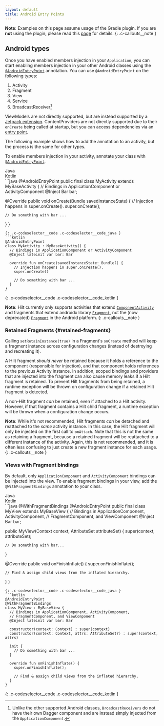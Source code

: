 ```yaml
---
layout: default
title: Android Entry Points
---
```


**Note:** Examples on this page assume usage of the Gradle plugin. If you are **not**
using the plugin, please read this [page](gradle-setup.md#hilt-gradle-plugin) for
details.
{: .c-callouts__note }


## Android types

Once you have enabled members injection in your `Application`, you can start
enabling members injection in your other Android classes using the
[`@AndroidEntryPoint`](https://dagger.dev/api/latest/dagger/hilt/android/AndroidEntryPoint.html)
annotation. You can use `@AndroidEntryPoint` on the following types:

1.  Activity
1.  Fragment
1.  View
1.  Service
1.  BroadcastReceiver[^1]

ViewModels are not directly supported, but are instead supported by a
[Jetpack extension](https://developer.android.com/training/dependency-injection/hilt-jetpack).
ContentProviders are not directly supported due to their `onCreate` being called
at startup, but you can access dependencies via an
[entry point](entry-points.md).

The following example shows how to add the annotation to an activity, but the
process is the same for other types.

[^1]: Unlike the other supported Android classes, `BroadcastReceivers` do not
    have their own Dagger component and are instead simply injected from the
    `ApplicationComponent`.


To enable members injection in your activity, annotate your class with
[`@AndroidEntryPoint`](https://dagger.dev/api/latest/dagger/hilt/android/AndroidEntryPoint.html).

<div class="c-codeselector__button c-codeselector__button_java">Java</div>
<div class="c-codeselector__button c-codeselector__button_kotlin">Kotlin</div>
```java
@AndroidEntryPoint
public final class MyActivity extends MyBaseActivity {
  // Bindings in ApplicationComponent or ActivityComponent
  @Inject Bar bar;

  @Override
  public void onCreate(Bundle savedInstanceState) {
    // Injection happens in super.onCreate().
    super.onCreate();

    // Do something with bar ...
  }
}
```
{: .c-codeselector__code .c-codeselector__code_java }
```kotlin
@AndroidEntryPoint
class MyActivity : MyBaseActivity() {
  // Bindings in ApplicationComponent or ActivityComponent
  @Inject lateinit var bar: Bar

  override fun onCreate(savedInstanceState: Bundle?) {
    // Injection happens in super.onCreate().
    super.onCreate()

    // Do something with bar ...
  }
}
```
{: .c-codeselector__code .c-codeselector__code_kotlin }

**Note:** Hilt currently only supports activities that extend [`ComponentActivity`](https://developer.android.com/reference/androidx/activity/ComponentActivity) and
fragments that extend androidx library
[`Fragment`](https://developer.android.com/reference/androidx/fragment/app/Fragment),
not the (now deprecated)
[`Fragment`](https://developer.android.com/reference/android/app/Fragment) in
the Android platform.
{: .c-callouts__note }


### Retained Fragments {#retained-fragments}

Calling `setRetainInstance(true)` in a Fragment's `onCreate` method will keep a
fragment instance across configuration changes (instead of destroying and
recreating it).

A Hilt fragment _should never_ be retained because it holds a reference to the
component (responsible for injection), and that component holds references to
the previous Activity instance. In addition, scoped bindings and providers that
are injected into the fragment can also cause memory leaks if a Hilt fragment is
retained. To prevent Hilt fragments from being retained, a runtime exception
will be thrown on configuration change if a retained Hilt fragment is detected.

A non-Hilt fragment _can_ be retained, even if attached to a Hilt activity.
However, if that fragment contains a Hilt child fragment, a runtime exception
will be thrown when a configuration change occurs.

**Note:** While it's not recommended, Hilt fragments _can_ be detached and
reattached to the _same_ activity instance. In this case, the Hilt fragment will
only be injected on the first call to `onAttach`. Note that this is not the same
as retaining a fragment, because a retained fragment will be reattached to a
different instance of the activity. Again, this is not recommended, and it is
often less confusing to just create a new fragment instance for each usage.
{: .c-callouts__note }

### Views with Fragment bindings

By default, only `ApplicationComponent` and `ActivityComponent` bindings can be
injected into the view. To enable fragment bindings in your view, add the
`@WithFragmentBindings` annotation to your class.

<div class="c-codeselector__button c-codeselector__button_java">Java</div>
<div class="c-codeselector__button c-codeselector__button_kotlin">Kotlin</div>
```java
@WithFragmentBindings
@AndroidEntryPoint
public final class MyView extends MyBaseView {
  // Bindings in ApplicationComponent, ActivityComponent,
  // FragmentComponent, and ViewComponent
  @Inject Bar bar;

  public MyView(Context context, AttributeSet attributeSet) {
    super(context, attributeSet);

    // Do something with bar...
  }

  @Override
  public void onFinishInflate() {
    super.onFinishInflate();

    // Find & assign child views from the inflated hierarchy.
  }
}
```
{: .c-codeselector__code .c-codeselector__code_java }
```kotlin
@AndroidEntryPoint
@WithFragmentBindings
class MyView : MyBaseView {
  // Bindings in ApplicationComponent, ActivityComponent,
  // FragmentComponent, and ViewComponent
  @Inject lateinit var bar: Bar

  constructor(context: Context) : super(context)
  constructor(context: Context, attrs: AttributeSet?) : super(context, attrs)

  init {
    // Do something with bar ...
  }

  override fun onFinishInflate() {
    super.onFinishInflate();

    // Find & assign child views from the inflated hierarchy.
  }
}
```
{: .c-codeselector__code .c-codeselector__code_kotlin }
